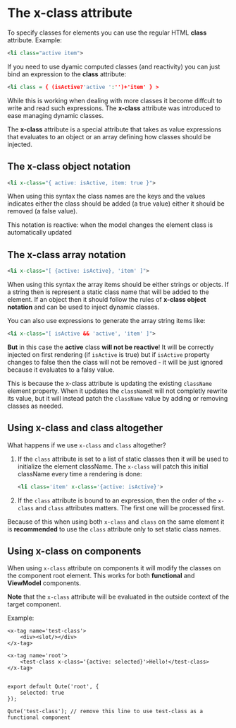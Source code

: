 # The x-class attribute

To specify classes for elements you can use the regular HTML **class** attribute. Example:

```xml
<li class="active item">
```

If you need to use dyamic computed classes (and reactivity) you can just bind an expression to the **class** attribute:

```xml
<li class = { (isActive?'active ':'')+'item' } >
```

While this is working when dealing with more classes it become diffcult to write and read such expressions.
The **x-class** attribute was introduced to ease managing dynamic classes.

The **x-class** attribute is a special attribute that takes as value expressions that evaluates to an object or an array defining how classes should be injected.

## The x-class object notation

```xml
<li x-class="{ active: isActive, item: true }">
```

When using this syntax the class names are the keys and the values indicates either the class should be added (a true value) either it should be removed (a false value).

This notation is reactive: when the model changes the element class is automatically updated

## The x-class array notation

```xml
<li x-class="[ {active: isActive}, 'item' ]">
```

When using this syntax the array items should be either strings or objects. If a string then is represent a static class name that will be added to the element. If an object then it should follow the rules of **x-class object notation** and can be used to inject dynamic classes.

You can also use expressions to generate the array string items like:

```xml
<li x-class="[ isActive && 'active', 'item' ]">
```

**But** in this case the **active** class **will not be reactive**!
It will be correctly injected on first rendering (if `isActive` is true) but if `isActive` property changes to false then the class will not be removed - it will be just ignored because it evaluates to a falsy value.

This is because the x-class attribute is updating the existing `className` element property. When it updates the `className`it will not completly rewrite its value, but it will instead patch the `className` value by adding or removing classes as needed.


## Using x-class and class altogether

What happens if we use `x-class` and `class` altogether?

1. If the `class` attribute is set to a list of static classes then it will be used to initialize the element className.
   The `x-class` will patch this initial className every time a rendering is done:

   ```xml
   <li class='item' x-class='{active: isActive}'>
   ```

2. If the `class` attribute is bound to an expression, then the order of the `x-class` and `class` attributes matters. The first one will be processed first.

Because of this when using both `x-class` and `class` on the same element it is **recommended** to use the `class` attribute only to set static class names.


## Using x-class on components

When using `x-class` attribute on components it will modify the classes on the component root element. This works for both **functional** and **ViewModel** components.

**Note** that the `x-class` attribute will be evaluated in the outside context of the target component.

Example:

```jsq
<x-tag name='test-class'>
	<div><slot/></div>
</x-tag>

<x-tag name='root'>
	<test-class x-class='{active: selected}'>Hello!</test-class>
</x-tag>


export default Qute('root', {
    selected: true
});

Qute('test-class'); // remove this line to use test-class as a functional component
```

